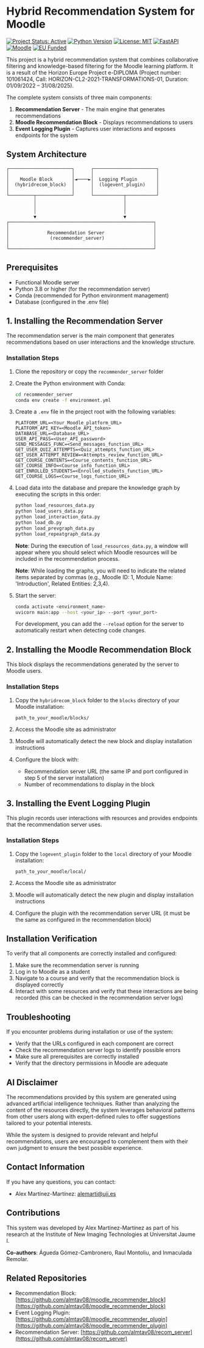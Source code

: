 # Hybrid Recommendation System for Moodle

[![Project Status: Active](https://img.shields.io/badge/Project%20Status-Active-green)](https://github.com/almtav08/recom_server) [![Python Version](https://img.shields.io/badge/Python-3.8%2B-blue)](https://www.python.org/) [![License: MIT](https://img.shields.io/badge/License-MIT-yellow.svg)](https://opensource.org/licenses/MIT) [![FastAPI](https://img.shields.io/badge/FastAPI-0.68%2B-009688)](https://fastapi.tiangolo.com/) [![Moodle](https://img.shields.io/badge/Moodle-3.9%2B-orange)](https://moodle.org/) [![EU Funded](https://img.shields.io/badge/EU%20Funded-Horizon%20Europe-blue)](https://research-and-innovation.ec.europa.eu/funding/funding-opportunities/funding-programmes-and-open-calls/horizon-europe_en)

This project is a hybrid recommendation system that combines collaborative filtering and knowledge-based filtering for the Moodle learning platform. It is a result of the Horizon Europe Project e-DIPLOMA (Project number: 101061424, Call: HORIZON-CL2-2021-TRANSFORMATIONS-01, Duration: 01/09/2022 – 31/08/2025).

The complete system consists of three main components:

1. **Recommendation Server** - The main engine that generates recommendations
2. **Moodle Recommendation Block** - Displays recommendations to users
3. **Event Logging Plugin** - Captures user interactions and exposes endpoints for the system
   
## System Architecture

```
┌───────────────────────┐      ┌───────────────────────┐
│                       │      │                       │
│    Moodle Block       │◄────►│  Logging Plugin       │
│  (hybridrecom_block)  │      │  (logevent_plugin)    │
│                       │      │                       │
└─────────┬─────────────┘      └───────────┬───────────┘
          │                                │
          │                                │
          │                                │
          ▼                                ▼
┌─────────────────────────────────────────────────────┐
│                                                     │
│              Recommendation Server                  │
│               (recommender_server)                  │
│                                                     │
└─────────────────────────────────────────────────────┘
```

## Prerequisites

- Functional Moodle server
- Python 3.8 or higher (for the recommendation server)
- Conda (recommended for Python environment management)
- Database (configured in the .env file)

## 1. Installing the Recommendation Server

The recommendation server is the main component that generates recommendations based on user interactions and the knowledge structure.

### Installation Steps

1. Clone the repository or copy the `recommender_server` folder

2. Create the Python environment with Conda:

   ```bash
   cd recommender_server
   conda env create -f environment.yml
   ```

3. Create a `.env` file in the project root with the following variables:

   ```
   PLATFORM_URL=<Your_Moodle_platform_URL>
   PLATFORM_API_KEY=<Moodle_API_token>
   DATABASE_URL=<Database_URL>
   USER_API_PASS=<User_API_password>
   SEND_MESSAGES_FUNC=<Send_messages_function_URL>
   GET_USER_QUIZ_ATTEMPTS=<Quiz_attempts_function_URL>
   GET_USER_ATTEMPT_REVIEW=<Attempts_review_function_URL>
   GET_COURSE_CONTENTS=<Course_contents_function_URL>
   GET_COURSE_INFO=<Course_info_function_URL>
   GET_ENROLLED_STUDENTS=<Enrolled_students_function_URL>
   GET_COURSE_LOGS=<Course_logs_function_URL>
   ```

4. Load data into the database and prepare the knowledge graph by executing the scripts in this order:

   ```bash
   python load_resources_data.py
   python load_users_data.py
   python load_interaction_data.py
   python load_db.py
   python load_prevgraph_data.py
   python load_repeatgraph_data.py
   ```

   **Note**: During the execution of `load_resources_data.py`, a window will appear where you should select which Moodle resources will be included in the recommendation process.

   **Note**: While loading the graphs, you will need to indicate the related items separated by commas (e.g., Moodle ID: 1, Module Name: 'Introduction', Related Entities: 2,3,4).

5. Start the server:

   ```bash
   conda activate <environment_name>
   uvicorn main:app --host <your_ip> --port <your_port>
   ```

   For development, you can add the `--reload` option for the server to automatically restart when detecting code changes.

## 2. Installing the Moodle Recommendation Block

This block displays the recommendations generated by the server to Moodle users.

### Installation Steps

1. Copy the `hybridrecom_block` folder to the `blocks` directory of your Moodle installation:

   ```
   path_to_your_moodle/blocks/
   ```

2. Access the Moodle site as administrator

3. Moodle will automatically detect the new block and display installation instructions

4. Configure the block with:
   - Recommendation server URL (the same IP and port configured in step 5 of the server installation)
   - Number of recommendations to display in the block

## 3. Installing the Event Logging Plugin

This plugin records user interactions with resources and provides endpoints that the recommendation server uses.

### Installation Steps

1. Copy the `logevent_plugin` folder to the `local` directory of your Moodle installation:

   ```
   path_to_your_moodle/local/
   ```

2. Access the Moodle site as administrator

3. Moodle will automatically detect the new plugin and display installation instructions

4. Configure the plugin with the recommendation server URL (it must be the same as configured in the recommendation block)

## Installation Verification

To verify that all components are correctly installed and configured:

1. Make sure the recommendation server is running
2. Log in to Moodle as a student
3. Navigate to a course and verify that the recommendation block is displayed correctly
4. Interact with some resources and verify that these interactions are being recorded (this can be checked in the recommendation server logs)

## Troubleshooting

If you encounter problems during installation or use of the system:

- Verify that the URLs configured in each component are correct
- Check the recommendation server logs to identify possible errors
- Make sure all prerequisites are correctly installed
- Verify that the directory permissions in Moodle are adequate

## AI Disclaimer

The recommendations provided by this system are generated using advanced artificial intelligence techniques. Rather than analyzing the content of the resources directly, the system leverages behavioral patterns from other users along with expert-defined rules to offer suggestions tailored to your potential interests.

While the system is designed to provide relevant and helpful recommendations, users are encouraged to complement them with their own judgment to ensure the best possible experience.

## Contact Information

If you have any questions, you can contact:

- Alex Martínez-Martínez: [alemarti@uji.es](mailto:alemarti@uji.es)

## Contributions

This system was developed by Alex Martínez-Martínez as part of his research at the Institute of New Imaging Technologies at Universitat Jaume I.

**Co-authors**: Águeda Gómez-Cambronero, Raul Montoliu, and Inmaculada Remolar.

## Related Repositories

- Recommendation Block: [https://github.com/almtav08/moodle_recommender_block](https://github.com/almtav08/moodle_recommender_block)
- Event Logging Plugin: [https://github.com/almtav08/moodle_recommender_plugin](https://github.com/almtav08/moodle_recommender_plugin)
- Recommendation Server: [https://github.com/almtav08/recom_server](https://github.com/almtav08/recom_server)

